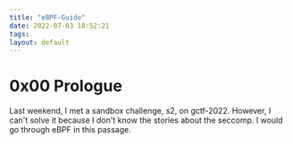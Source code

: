 ```yaml
---
title: "eBPF-Guide"
date: 2022-07-03 18:52:21
tags: 
layout: default
---
```


# 0x00 Prologue
Last weekend, I met a sandbox challenge, s2, on gctf-2022. However, I can't solve it because I don't know the stories about the seccomp. I would go through eBPF in this passage.


# 